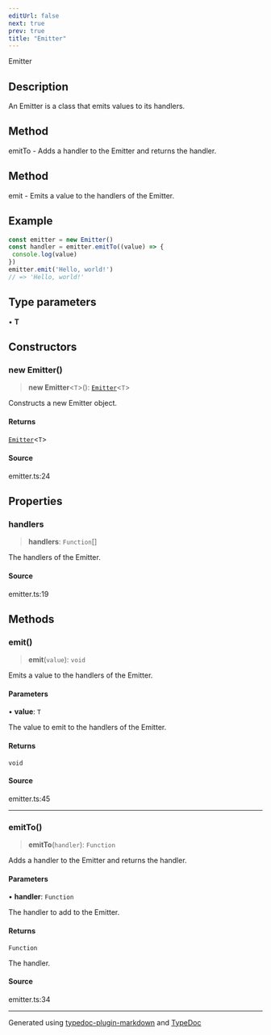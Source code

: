 ```yaml
---
editUrl: false
next: true
prev: true
title: "Emitter"
---
```


Emitter

## Description

An Emitter is a class that emits values to its handlers.

## Method

emitTo - Adds a handler to the Emitter and returns the handler.

## Method

emit - Emits a value to the handlers of the Emitter.

## Example

```ts
const emitter = new Emitter()
const handler = emitter.emitTo((value) => {
 console.log(value)
})
emitter.emit('Hello, world!')
// => 'Hello, world!'
```

## Type parameters

• **T**

## Constructors

### new Emitter()

> **new Emitter**\<`T`\>(): [`Emitter`](/api/classes/emitter/)\<`T`\>

Constructs a new Emitter object.

#### Returns

[`Emitter`](/api/classes/emitter/)\<`T`\>

#### Source

emitter.ts:24

## Properties

### handlers

> **handlers**: `Function`[]

The handlers of the Emitter.

#### Source

emitter.ts:19

## Methods

### emit()

> **emit**(`value`): `void`

Emits a value to the handlers of the Emitter.

#### Parameters

• **value**: `T`

The value to emit to the handlers of the Emitter.

#### Returns

`void`

#### Source

emitter.ts:45

***

### emitTo()

> **emitTo**(`handler`): `Function`

Adds a handler to the Emitter and returns the handler.

#### Parameters

• **handler**: `Function`

The handler to add to the Emitter.

#### Returns

`Function`

The handler.

#### Source

emitter.ts:34

***

Generated using [typedoc-plugin-markdown](https://www.npmjs.com/package/typedoc-plugin-markdown) and [TypeDoc](https://typedoc.org/)
